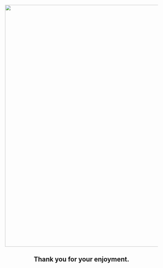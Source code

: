 <p align="center">
  <img src="https://i.vgy.me/TMxAxP.png" width="800">
</p>

<h2 align="center"><b>Thank you for your enjoyment.</b></h2>

<!--
**carsuki/carsuki** is a ✨ _special_ ✨ repository because its `README.md` (this file) appears on your GitHub profile.

Here are some ideas to get you started:

- 🔭 I’m currently working on ...
- 🌱 I’m currently learning ...
- 👯 I’m looking to collaborate on ...
- 🤔 I’m looking for help with ...
- 💬 Ask me about ...
- 📫 How to reach me: ...
- 😄 Pronouns: ...
- ⚡ Fun fact: ...
-->

